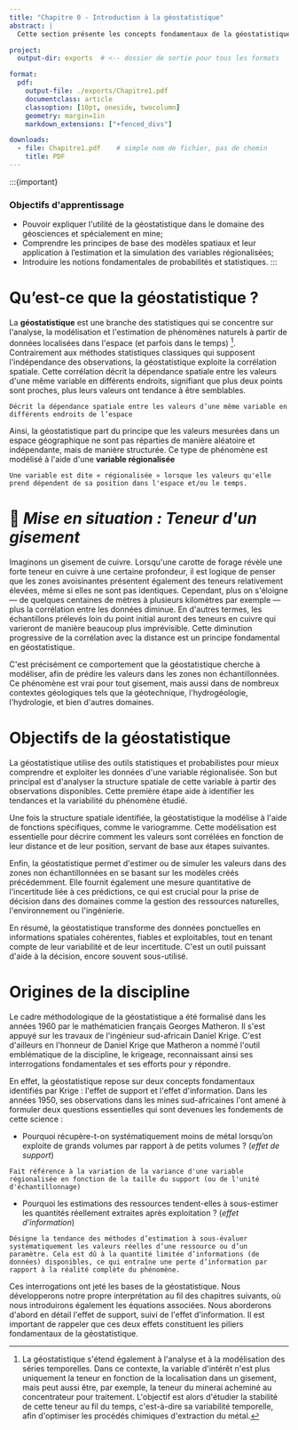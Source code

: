 ```yaml
---
title: "Chapitre 0 - Introduction à la géostatistique"
abstract: |
  Cette section présente les concepts fondamentaux de la géostatistique à travers une lecture et des ateliers interactifs conçus dans des Jupyter Notebooks. Elle introduit les notions de base, les grandes questions auxquelles la géostatistique cherche à répondre, ainsi qu’un bref rappel des principes de probabilité et de statistique.

project:
  output-dir: exports  # <-- dossier de sortie pour tous les formats

format:
  pdf:
    output-file: ./exports/Chapitre1.pdf
    documentclass: article
    classoption: [10pt, oneside, twocolumn]
    geometry: margin=1in
    markdown_extensions: ["+fenced_divs"]

downloads:
  - file: Chapitre1.pdf    # simple nom de fichier, pas de chemin
    title: PDF
---
```


:::{important}
### Objectifs d'apprentissage

- Pouvoir expliquer l'utilité de la géostatistique dans le domaine des géosciences et spécialement en mine;
- Comprendre les principes de base des modèles spatiaux et leur application à l’estimation et la simulation des variables régionalisées;
- Introduire les notions fondamentales de probabilités et statistiques.
:::

# Qu’est-ce que la géostatistique ?

La **géostatistique** est une branche des statistiques qui se concentre sur l'analyse, la modélisation et l'estimation de phénomènes naturels à partir de données localisées dans l'espace (et parfois dans le temps) [^1]. Contrairement aux méthodes statistiques classiques qui supposent l'indépendance des observations, la géostatistique exploite la corrélation spatiale. Cette corrélation décrit la dépendance spatiale entre les valeurs d'une même variable en différents endroits, signifiant que plus deux points sont proches, plus leurs valeurs ont tendance à être semblables.

```{dropdown} **Corrélation spatiale)**
Décrit la dépendance spatiale entre les valeurs d’une même variable en différents endroits de l’espace
```

Ainsi, la géostatistique part du principe que les valeurs mesurées dans un espace géographique ne sont pas réparties de manière aléatoire et indépendante, mais de manière structurée. Ce type de phénomène est modélisé à l'aide d'une **variable régionalisée**

```{dropdown} **Variable régionalisée)**
Une variable est dite « régionalisée » lorsque les valeurs qu'elle prend dépendent de sa position dans l'espace et/ou le temps.
```

# 🎯 *Mise en situation : Teneur d'un gisement*

Imaginons un gisement de cuivre. Lorsqu'une carotte de forage révèle une forte teneur en cuivre à une certaine profondeur, il est logique de penser que les zones avoisinantes présentent également des teneurs relativement élevées, même si elles ne sont pas identiques. Cependant, plus on s'éloigne — de quelques centaines de mètres à plusieurs kilomètres par exemple — plus la corrélation entre les données diminue. En d'autres termes, les échantillons prélevés loin du point initial auront des teneurs en cuivre qui varieront de manière beaucoup plus imprévisible. Cette diminution progressive de la corrélation avec la distance est un principe fondamental en géostatistique.

C'est précisément ce comportement que la géostatistique cherche à modéliser, afin de prédire les valeurs dans les zones non échantillonnées. Ce phénomène est vrai pour tout gisement, mais aussi dans de nombreux contextes géologiques tels que la géotechnique, l'hydrogéologie, l'hydrologie, et bien d'autres domaines.

# Objectifs de la géostatistique

La géostatistique utilise des outils statistiques et probabilistes pour mieux comprendre et exploiter les données d'une variable régionalisée. Son but principal est d'analyser la structure spatiale de cette variable à partir des observations disponibles. Cette première étape aide à identifier les tendances et la variabilité du phénomène étudié.

Une fois la structure spatiale identifiée, la géostatistique la modélise à l'aide de fonctions spécifiques, comme le variogramme. Cette modélisation est essentielle pour décrire comment les valeurs sont corrélées en fonction de leur distance et de leur position, servant de base aux étapes suivantes.

Enfin, la géostatistique permet d'estimer ou de simuler les valeurs dans des zones non échantillonnées en se basant sur les modèles créés précédemment. Elle fournit également une mesure quantitative de l'incertitude liée à ces prédictions, ce qui est crucial pour la prise de décision dans des domaines comme la gestion des ressources naturelles, l'environnement ou l'ingénierie.

En résumé, la géostatistique transforme des données ponctuelles en informations spatiales cohérentes, fiables et exploitables, tout en tenant compte de leur variabilité et de leur incertitude. C'est un outil puissant d'aide à la décision, encore souvent sous-utilisé.

# Origines de la discipline

Le cadre méthodologique de la géostatistique a été formalisé dans les années 1960 par le mathématicien français Georges Matheron. Il s'est appuyé sur les travaux de l'ingénieur sud-africain Daniel Krige. C'est d'ailleurs en l'honneur de Daniel Krige que Matheron a nommé l'outil emblématique de la discipline, le krigeage, reconnaissant ainsi ses interrogations fondamentales et ses efforts pour y répondre.

En effet, la géostatistique repose sur deux concepts fondamentaux identifiés par Krige : l'effet de support et l'effet d'information. Dans les années 1950, ses observations dans les mines sud-africaines l'ont amené à formuler deux questions essentielles qui sont devenues les fondements de cette science :

- Pourquoi récupère-t-on systématiquement moins de métal lorsqu’on exploite de grands volumes par rapport à de petits volumes ? (*effet de support*)

```{dropdown} **Effet de support**
Fait référence à la variation de la variance d'une variable régionalisée en fonction de la taille du support (ou de l'unité d'échantillonnage)
```
  
- Pourquoi les estimations des ressources tendent-elles à sous-estimer les quantités réellement extraites après exploitation ? (*effet d’information*)

```{dropdown} **Effet d’information**
Désigne la tendance des méthodes d’estimation à sous-évaluer systématiquement les valeurs réelles d’une ressource ou d’un paramètre. Cela est dû à la quantité limitée d’informations (de données) disponibles, ce qui entraîne une perte d’information par rapport à la réalité complète du phénomène.
```

Ces interrogations ont jeté les bases de la géostatistique. Nous développerons notre propre interprétation au fil des chapitres suivants, où nous introduirons également les équations associées. Nous aborderons d'abord en détail l'effet de support, suivi de l'effet d'information. Il est important de rappeler que ces deux effets constituent les piliers fondamentaux de la géostatistique.


[^1]: La géostatistique s'étend également à l'analyse et à la modélisation des séries temporelles. Dans ce contexte, la variable d'intérêt n'est plus uniquement la teneur en fonction de la localisation dans un gisement, mais peut aussi être, par exemple, la teneur du minerai acheminé au concentrateur pour traitement. L'objectif est alors d'étudier la stabilité de cette teneur au fil du temps, c'est-à-dire sa variabilité temporelle, afin d'optimiser les procédés chimiques d'extraction du métal.





